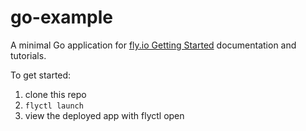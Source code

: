 # go-example

A minimal Go application for [fly.io Getting Started](https://fly.io/docs/getting-started/golang/) documentation and tutorials.


To get started:

1. clone this repo
2. `flyctl launch`
3. view the deployed app with flyctl open
